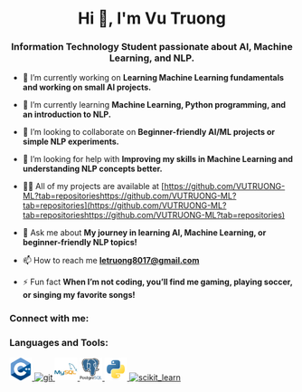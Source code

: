 <h1 align="center">Hi 👋, I'm Vu Truong</h1>
<h3 align="center">Information Technology Student passionate about AI, Machine Learning, and NLP.</h3>

- 🔭 I’m currently working on **Learning Machine Learning fundamentals and working on small AI projects.**

- 🌱 I’m currently learning **Machine Learning, Python programming, and an introduction to NLP.**

- 👯 I’m looking to collaborate on **Beginner-friendly AI/ML projects or simple NLP experiments.**

- 🤝 I’m looking for help with **Improving my skills in Machine Learning and understanding NLP concepts better.**

- 👨‍💻 All of my projects are available at [https://github.com/VUTRUONG-ML?tab=repositorieshttps://github.com/VUTRUONG-ML?tab=repositories](https://github.com/VUTRUONG-ML?tab=repositorieshttps://github.com/VUTRUONG-ML?tab=repositories)

- 💬 Ask me about **My journey in learning AI, Machine Learning, or beginner-friendly NLP topics!**

- 📫 How to reach me **letruong8017@gmail.com**

- ⚡ Fun fact **When I’m not coding, you’ll find me gaming, playing soccer, or singing my favorite songs!**

<h3 align="left">Connect with me:</h3>
<p align="left">
</p>

<h3 align="left">Languages and Tools:</h3>
<p align="left"> <a href="https://www.w3schools.com/cpp/" target="_blank" rel="noreferrer"> <img src="https://raw.githubusercontent.com/devicons/devicon/master/icons/cplusplus/cplusplus-original.svg" alt="cplusplus" width="40" height="40"/> </a> <a href="https://git-scm.com/" target="_blank" rel="noreferrer"> <img src="https://www.vectorlogo.zone/logos/git-scm/git-scm-icon.svg" alt="git" width="40" height="40"/> </a> <a href="https://www.mysql.com/" target="_blank" rel="noreferrer"> <img src="https://raw.githubusercontent.com/devicons/devicon/master/icons/mysql/mysql-original-wordmark.svg" alt="mysql" width="40" height="40"/> </a> <a href="https://www.postgresql.org" target="_blank" rel="noreferrer"> <img src="https://raw.githubusercontent.com/devicons/devicon/master/icons/postgresql/postgresql-original-wordmark.svg" alt="postgresql" width="40" height="40"/> </a> <a href="https://www.python.org" target="_blank" rel="noreferrer"> <img src="https://raw.githubusercontent.com/devicons/devicon/master/icons/python/python-original.svg" alt="python" width="40" height="40"/> </a> <a href="https://scikit-learn.org/" target="_blank" rel="noreferrer"> <img src="https://upload.wikimedia.org/wikipedia/commons/0/05/Scikit_learn_logo_small.svg" alt="scikit_learn" width="40" height="40"/> </a> </p>

